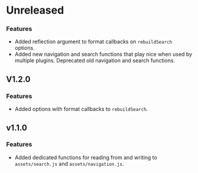 # Unreleased

### Features

- Added reflection argument to format callbacks on `rebuildSearch` options.
- Added new navigation and search functions that play nice when used by multiple plugins. Deprecated old navigation and search functions.

## V1.2.0

### Features

- Added options with format callbacks to `rebuildSearch`.

## v1.1.0

### Features

- Added dedicated functions for reading from and writing to `assets/search.js` and `assets/navigation.js`.
